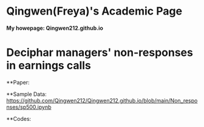# Qingwen(Freya)'s Academic Page

**My howepage: Qingwen212.github.io** 

# Deciphar managers' non-responses in earnings calls

**Paper:

**Sample Data: https://github.com/Qingwen212/Qingwen212.github.io/blob/main/Non_responses/sp500.ipynb

**Codes:
